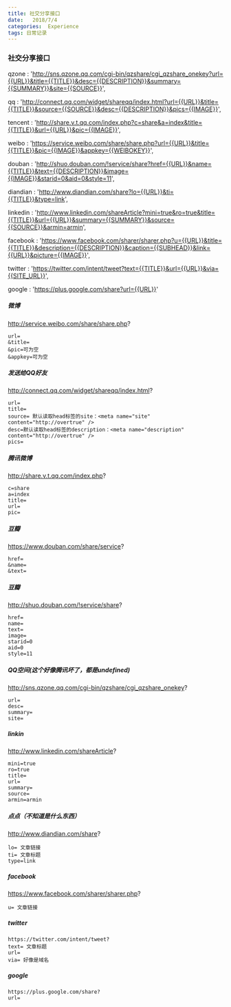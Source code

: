 ```yaml
---
title: 社交分享接口
date:   2018/7/4
categories:  Experience
tags: 日常记录 
---
```


### 社交分享接口
qzone       : 'http://sns.qzone.qq.com/cgi-bin/qzshare/cgi_qzshare_onekey?url={{URL}}&title={{TITLE}}&desc={{DESCRIPTION}}&summary={{SUMMARY}}&site={{SOURCE}}',

qq          : 'http://connect.qq.com/widget/shareqq/index.html?url={{URL}}&title={{TITLE}}&source={{SOURCE}}&desc={{DESCRIPTION}}&pics={{IMAGE}}',

tencent     : 'http://share.v.t.qq.com/index.php?c=share&a=index&title={{TITLE}}&url={{URL}}&pic={{IMAGE}}',

weibo       : 'https://service.weibo.com/share/share.php?url={{URL}}&title={{TITLE}}&pic={{IMAGE}}&appkey={{WEIBOKEY}}',


douban      : 'http://shuo.douban.com/!service/share?href={{URL}}&name={{TITLE}}&text={{DESCRIPTION}}&image={{IMAGE}}&starid=0&aid=0&style=11',

diandian    : 'http://www.diandian.com/share?lo={{URL}}&ti={{TITLE}}&type=link',

linkedin    : 'http://www.linkedin.com/shareArticle?mini=true&ro=true&title={{TITLE}}&url={{URL}}&summary={{SUMMARY}}&source={{SOURCE}}&armin=armin',

facebook    : 'https://www.facebook.com/sharer/sharer.php?u={{URL}}&title={{TITLE}}&description={{DESCRIPTION}}&caption={{SUBHEAD}}&link={{URL}}&picture={{IMAGE}}',

twitter     : 'https://twitter.com/intent/tweet?text={{TITLE}}&url={{URL}}&via={{SITE_URL}}',

google      : 'https://plus.google.com/share?url={{URL}}'

##### 微博
http://service.weibo.com/share/share.php?
```
url=
&title=
&pic=可为空
&appkey=可为空
```

##### 发送给QQ好友
http://connect.qq.com/widget/shareqq/index.html?
```
url=
title=
source= 默认读取head标签的site：<meta name="site" content="http://overtrue" />
desc=默认读取head标签的description：<meta name="description" content="http://overtrue" />
pics=
```

##### 腾讯微博
http://share.v.t.qq.com/index.php?
```
c=share
a=index
title=
url=
pic=
```

##### 豆瓣
https://www.douban.com/share/service?
```
href=
&name=
&text=
```

##### 豆瓣
http://shuo.douban.com/!service/share?
```
href=
name=
text=
image=
starid=0
aid=0
style=11
```

##### QQ空间(这个好像腾讯坏了，都是undefined)
http://sns.qzone.qq.com/cgi-bin/qzshare/cgi_qzshare_onekey?
```
url=
desc=
summary=
site=
```

##### linkin
http://www.linkedin.com/shareArticle?
```
mini=true
ro=true
title=
url=
summary=
source=
armin=armin
```

##### 点点（不知道是什么东西）
http://www.diandian.com/share?
```
lo= 文章链接
ti= 文章标题
type=link
```

##### facebook
https://www.facebook.com/sharer/sharer.php?
```
u= 文章链接
```

##### twitter
```
https://twitter.com/intent/tweet?
text= 文章标题
url=
via= 好像是域名
```

##### google
```
https://plus.google.com/share?
url=
```
